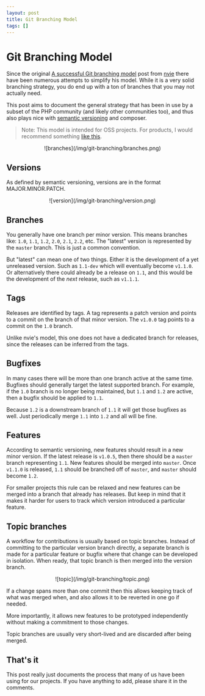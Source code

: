 ```yaml
---
layout: post
title: Git Branching Model
tags: []
---
```


# Git Branching Model

Since the original [A successful Git branching model](http://nvie.com/git-model/)
post from [nvie](https://twitter.com/nvie) there have been numerous attempts to
simplify his model. While it is a very solid branching strategy, you do end up
with a ton of branches that you may not actually need.

This post aims to document the general strategy that has been in use by a
subset of the PHP community (and likely other communities too), and thus also
plays nice with [semantic versioning](http://semver.org/) and composer.

> Note: This model is intended for OSS projects. For products, I would
> recommend something [like
> this](https://gist.github.com/jbenet/ee6c9ac48068889b0912).

<center>
    ![branches](/img/git-branching/branches.png)
</center>

## Versions

As defined by semantic versioning, versions are in the format
MAJOR.MINOR.PATCH.

<center>
    ![version](/img/git-branching/version.png)
</center>

## Branches

You generally have one branch per minor version. This means branches like:
`1.0`, `1.1`, `1.2`, `2.0`, `2.1`, `2.2`, etc. The "latest" version is
represented by the `master` branch. This is just a common convention.

But "latest" can mean one of two things. Either it is the development of a yet
unreleased version. Such as `1.1-dev` which will eventually become `v1.1.0`.
Or alternatively there could already be a release on `1.1`, and this would be
the development of the *next* release, such as `v1.1.1`.

## Tags

Releases are identified by tags. A tag represents a patch version and points
to a commit on the branch of that minor version. The `v1.0.0` tag points to a
commit on the `1.0` branch.

Unlike nvie's model, this one does not have a dedicated branch for releases,
since the releases can be inferred from the tags.

## Bugfixes

In many cases there will be more than one branch active at the same time.
Bugfixes should generally target the latest supported branch. For example, if
the `1.0` branch is no longer being maintained, but `1.1` and `1.2` are
active, then a bugfix should be applied to `1.1`.

Because `1.2` is a downstream branch of `1.1` it will get those bugfixes as
well. Just periodically merge `1.1` into `1.2` and all will be fine.

## Features

According to semantic versioning, new features should result in a new minor
version. If the latest release is `v1.0.5`, then there should be a `master`
branch representing `1.1`. New features should be merged into `master`. Once
`v1.1.0` is released, `1.1` should be branched off of `master`, and `master`
should become `1.2`.

For smaller projects this rule can be relaxed and new features can be merged
into a branch that already has releases. But keep in mind that it makes it
harder for users to track which version introduced a particular feature.

## Topic branches

A workflow for contributions is usually based on topic branches. Instead of
committing to the particular version branch directly, a separate branch is
made for a particular feature or bugfix where that change can be developed in
isolation. When ready, that topic branch is then merged into the version
branch.

<center>
    ![topic](/img/git-branching/topic.png)
</center>

If a change spans more than one commit then this allows keeping track of what
was merged when, and also allows it to be reverted in one go if needed.

More importantly, it allows new features to be prototyped independently
without making a commitment to those changes.

Topic branches are usually very short-lived and are discarded after being
merged.

## That's it

This post really just documents the process that many of us have been using
for our projects. If you have anything to add, please share it in the
comments.
